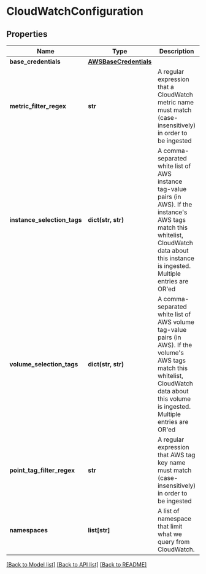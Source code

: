 # CloudWatchConfiguration

## Properties
Name | Type | Description | Notes
------------ | ------------- | ------------- | -------------
**base_credentials** | [**AWSBaseCredentials**](AWSBaseCredentials.md) |  | [optional] 
**metric_filter_regex** | **str** | A regular expression that a CloudWatch metric name must match (case-insensitively) in order to be ingested | [optional] 
**instance_selection_tags** | **dict(str, str)** | A comma-separated white list of AWS instance tag-value pairs (in AWS).  If the instance&#39;s AWS tags match this whitelist, CloudWatch data about this instance is ingested.  Multiple entries are OR&#39;ed | [optional] 
**volume_selection_tags** | **dict(str, str)** | A comma-separated white list of AWS volume tag-value pairs (in AWS).  If the volume&#39;s AWS tags match this whitelist, CloudWatch data about this volume is ingested.  Multiple entries are OR&#39;ed | [optional] 
**point_tag_filter_regex** | **str** | A regular expression that AWS tag key name must match (case-insensitively) in order to be ingested | [optional] 
**namespaces** | **list[str]** | A list of namespace that limit what we query from CloudWatch. | [optional] 

[[Back to Model list]](../README.md#documentation-for-models) [[Back to API list]](../README.md#documentation-for-api-endpoints) [[Back to README]](../README.md)


